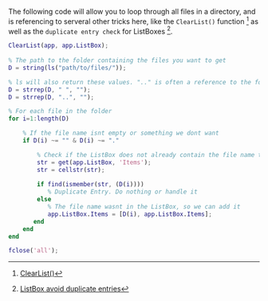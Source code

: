 The following code will allow you to loop through all files in a directory, and is referencing to serveral other tricks here, like the `ClearList()` function [^1] as well as the `duplicate entry check` for ListBoxes [^2].
```matlab
ClearList(app, app.ListBox);
            
% The path to the folder containing the files you want to get
D = string(ls("path/to/files/"));

% ls will also return these values. ".." is often a reference to the folder "above" the current one.
D = strrep(D, " ", "");
D = strrep(D, "..", "");

% For each file in the folder
for i=1:length(D)

    % If the file name isnt empty or something we dont want
    if D(i) ~= "" & D(i) ~= "."

        % Check if the ListBox does not already contain the file name to avoid duplicate entries
        str = get(app.ListBox, 'Items'); 
        str = cellstr(str);
        
        if find(ismember(str, (D(i))))
           % Duplicate Entry. Do nothing or handle it
        else 
           % The file name wasnt in the ListBox, so we can add it
           app.ListBox.Items = [D(i), app.ListBox.Items];
       end 
    end
end

fclose('all');
```

[^1]: [ClearList()](https://github.com/hackthedev/matlab-tricks/blob/main/R2021b/listbox/clear-items.md)
[^2]: [ListBox avoid duplicate entries](https://github.com/hackthedev/matlab-tricks/blob/main/R2021b/listbox/add-item-unique.md)
